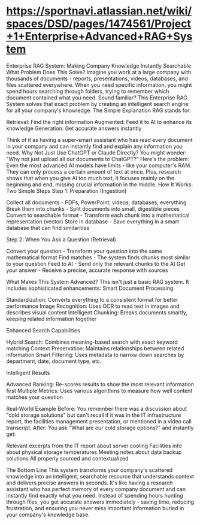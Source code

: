 # https://sportnavi.atlassian.net/wiki/spaces/DSD/pages/1474561/Project+1+Enterprise+Advanced+RAG+System

Enterprise RAG System: Making Company Knowledge Instantly Searchable
What Problem Does This Solve?
Imagine you work at a large company with thousands of documents - reports, presentations, videos, databases, and files scattered everywhere. When you need specific information, you might spend hours searching through folders, trying to remember which document contained what you need. Sound familiar?
This Enterprise RAG System solves that exact problem by creating an intelligent search engine for all your company's knowledge.
The Simple Explanation
RAG stands for:

Retrieval: Find the right information
Augmented: Feed it to AI to enhance its knowledge
Generation: Get accurate answers instantly

Think of it as having a super-smart assistant who has read every document in your company and can instantly find and explain any information you need.
Why Not Just Use ChatGPT or Claude Directly?
You might wonder: "Why not just upload all our documents to ChatGPT?" Here's the problem:
Even the most advanced AI models have limits - like your computer's RAM. They can only process a certain amount of text at once. Plus, research shows that when you give AI too much text, it focuses mainly on the beginning and end, missing crucial information in the middle.
How It Works: Two Simple Steps
Step 1: Preparation (Ingestion)

Collect all documents - PDFs, PowerPoint, videos, databases, everything
Break them into chunks - Split documents into small, digestible pieces
Convert to searchable format - Transform each chunk into a mathematical representation (vector)
Store in database - Save everything in a smart database that can find similarities

Step 2: When You Ask a Question (Retrieval)

Convert your question - Transform your question into the same mathematical format
Find matches - The system finds chunks most similar to your question
Feed to AI - Send only the relevant chunks to the AI
Get your answer - Receive a precise, accurate response with sources

What Makes This System Advanced?
This isn't just a basic RAG system. It includes sophisticated enhancements:
Smart Document Processing

Standardization: Converts everything to a consistent format for better performance
Image Recognition: Uses OCR to read text in images and describes visual content
Intelligent Chunking: Breaks documents smartly, keeping related information together

Enhanced Search Capabilities

Hybrid Search: Combines meaning-based search with exact keyword matching
Context Preservation: Maintains relationships between related information
Smart Filtering: Uses metadata to narrow down searches by department, date, document type, etc.

Intelligent Results

Advanced Ranking: Re-scores results to show the most relevant information first
Multiple Metrics: Uses various algorithms to measure how well content matches your question

Real-World Example
Before: You remember there was a discussion about "cold storage solutions" but can't recall if it was in the IT infrastructure report, the facilities management presentation, or mentioned in a video call transcript.
After: You ask "What are our cold storage options?" and instantly get:

Relevant excerpts from the IT report about server cooling
Facilities info about physical storage temperatures
Meeting notes about data backup solutions
All properly sourced and contextualized

The Bottom Line
This system transforms your company's scattered knowledge into an intelligent, searchable resource that understands context and delivers precise answers in seconds. It's like having a research assistant who has perfect memory of every company document and can instantly find exactly what you need.
Instead of spending hours hunting through files, you get accurate answers immediately - saving time, reducing frustration, and ensuring you never miss important information buried in your company's knowledge base.